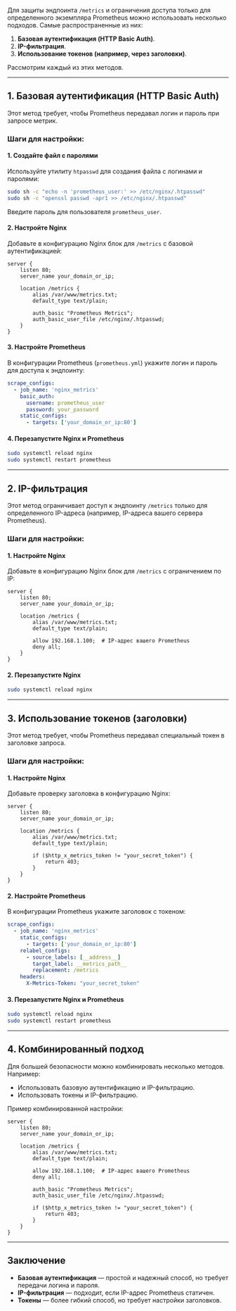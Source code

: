 Для защиты эндпоинта `/metrics` и ограничения доступа только для определенного экземпляра Prometheus можно использовать несколько подходов. Самые распространенные из них:

1. **Базовая аутентификация (HTTP Basic Auth)**.
2. **IP-фильтрация**.
3. **Использование токенов (например, через заголовки)**.

Рассмотрим каждый из этих методов.

---

## **1. Базовая аутентификация (HTTP Basic Auth)**

Этот метод требует, чтобы Prometheus передавал логин и пароль при запросе метрик.

### Шаги для настройки:

#### 1. Создайте файл с паролями
Используйте утилиту `htpasswd` для создания файла с логинами и паролями:
```bash
sudo sh -c "echo -n 'prometheus_user:' >> /etc/nginx/.htpasswd"
sudo sh -c "openssl passwd -apr1 >> /etc/nginx/.htpasswd"
```
Введите пароль для пользователя `prometheus_user`.

#### 2. Настройте Nginx
Добавьте в конфигурацию Nginx блок для `/metrics` с базовой аутентификацией:
```nginx
server {
    listen 80;
    server_name your_domain_or_ip;

    location /metrics {
        alias /var/www/metrics.txt;
        default_type text/plain;

        auth_basic "Prometheus Metrics";
        auth_basic_user_file /etc/nginx/.htpasswd;
    }
}
```

#### 3. Настройте Prometheus
В конфигурации Prometheus (`prometheus.yml`) укажите логин и пароль для доступа к эндпоинту:
```yaml
scrape_configs:
  - job_name: 'nginx_metrics'
    basic_auth:
      username: prometheus_user
      password: your_password
    static_configs:
      - targets: ['your_domain_or_ip:80']
```

#### 4. Перезапустите Nginx и Prometheus
```bash
sudo systemctl reload nginx
sudo systemctl restart prometheus
```

---

## **2. IP-фильтрация**

Этот метод ограничивает доступ к эндпоинту `/metrics` только для определенного IP-адреса (например, IP-адреса вашего сервера Prometheus).

### Шаги для настройки:

#### 1. Настройте Nginx
Добавьте в конфигурацию Nginx блок для `/metrics` с ограничением по IP:
```nginx
server {
    listen 80;
    server_name your_domain_or_ip;

    location /metrics {
        alias /var/www/metrics.txt;
        default_type text/plain;

        allow 192.168.1.100;  # IP-адрес вашего Prometheus
        deny all;
    }
}
```

#### 2. Перезапустите Nginx
```bash
sudo systemctl reload nginx
```

---

## **3. Использование токенов (заголовки)**

Этот метод требует, чтобы Prometheus передавал специальный токен в заголовке запроса.

### Шаги для настройки:

#### 1. Настройте Nginx
Добавьте проверку заголовка в конфигурацию Nginx:
```nginx
server {
    listen 80;
    server_name your_domain_or_ip;

    location /metrics {
        alias /var/www/metrics.txt;
        default_type text/plain;

        if ($http_x_metrics_token != "your_secret_token") {
            return 403;
        }
    }
}
```

#### 2. Настройте Prometheus
В конфигурации Prometheus укажите заголовок с токеном:
```yaml
scrape_configs:
  - job_name: 'nginx_metrics'
    static_configs:
      - targets: ['your_domain_or_ip:80']
    relabel_configs:
      - source_labels: [__address__]
        target_label: __metrics_path__
        replacement: /metrics
    headers:
      X-Metrics-Token: "your_secret_token"
```

#### 3. Перезапустите Nginx и Prometheus
```bash
sudo systemctl reload nginx
sudo systemctl restart prometheus
```

---

## **4. Комбинированный подход**

Для большей безопасности можно комбинировать несколько методов. Например:
- Использовать базовую аутентификацию и IP-фильтрацию.
- Использовать токены и IP-фильтрацию.

Пример комбинированной настройки:
```nginx
server {
    listen 80;
    server_name your_domain_or_ip;

    location /metrics {
        alias /var/www/metrics.txt;
        default_type text/plain;

        allow 192.168.1.100;  # IP-адрес вашего Prometheus
        deny all;

        auth_basic "Prometheus Metrics";
        auth_basic_user_file /etc/nginx/.htpasswd;

        if ($http_x_metrics_token != "your_secret_token") {
            return 403;
        }
    }
}
```

---

## **Заключение**
- **Базовая аутентификация** — простой и надежный способ, но требует передачи логина и пароля.
- **IP-фильтрация** — подходит, если IP-адрес Prometheus статичен.
- **Токены** — более гибкий способ, но требует настройки заголовков.
